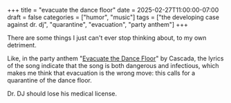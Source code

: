 +++
title = "evacuate the dance floor"
date = 2025-02-27T11:00:00-07:00
draft = false
categories = ["humor", "music"]
tags = ["the developing case against dr. dj", "quarantine", "evacuation", "party anthem"]
+++

There are some things I just can't ever stop thinking about, to my own detriment.

Like, in the party anthem "[Evacuate the Dance Floor](https://www.youtube.com/watch?v=A68j28KQaik)" by Cascada, the lyrics of the song indicate that the song is both dangerous and infectious, which makes me think that evacuation is the wrong move: this calls for a quarantine of the dance floor.

Dr. DJ should lose his medical license.